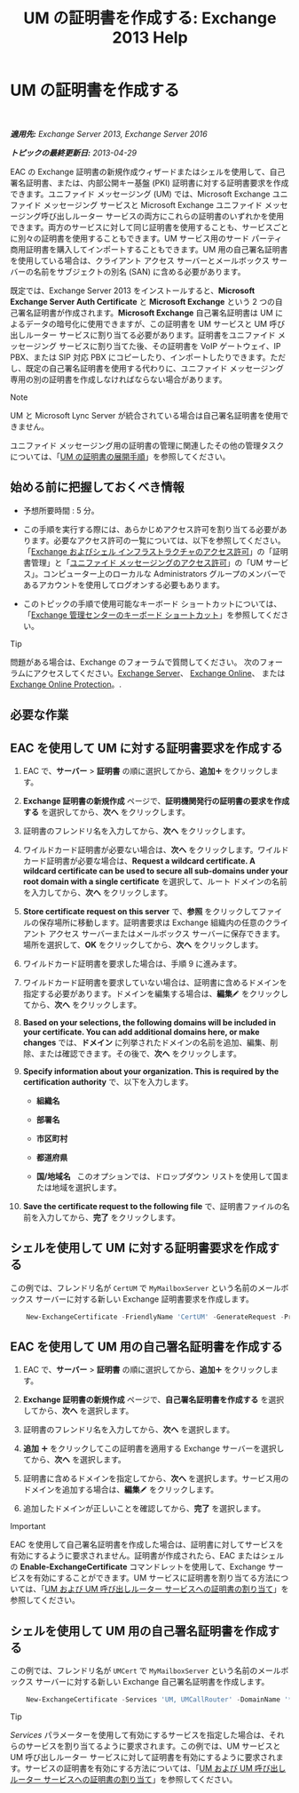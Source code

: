 ﻿---
title: 'UM の証明書を作成する: Exchange 2013 Help'
TOCTitle: UM の証明書を作成する
ms:assetid: 66807ee7-3d3f-482d-a3ac-d4e9baca3271
ms:mtpsurl: https://technet.microsoft.com/ja-jp/library/Dn205141(v=EXCHG.150)
ms:contentKeyID: 54652971
ms.date: 04/24/2018
mtps_version: v=EXCHG.150
ms.translationtype: HT
---

# UM の証明書を作成する

 

_**適用先:** Exchange Server 2013, Exchange Server 2016_

_**トピックの最終更新日:** 2013-04-29_

EAC の Exchange 証明書の新規作成ウィザードまたはシェルを使用して、自己署名証明書、または、内部公開キー基盤 (PKI) 証明書に対する証明書要求を作成できます。ユニファイド メッセージング (UM) では、Microsoft Exchange ユニファイド メッセージング サービスと Microsoft Exchange ユニファイド メッセージング呼び出しルーター サービスの両方にこれらの証明書のいずれかを使用できます。両方のサービスに対して同じ証明書を使用することも、サービスごとに別々の証明書を使用することもできます。UM サービス用のサード パーティ商用証明書を購入してインポートすることもできます。UM 用の自己署名証明書を使用している場合は、クライアント アクセス サーバーとメールボックス サーバーの名前をサブジェクトの別名 (SAN) に含める必要があります。

既定では、Exchange Server 2013 をインストールすると、**Microsoft Exchange Server Auth Certificate** と **Microsoft Exchange** という 2 つの自己署名証明書が作成されます。**Microsoft Exchange** 自己署名証明書は UM によるデータの暗号化に使用できますが、この証明書を UM サービスと UM 呼び出しルーター サービスに割り当てる必要があります。証明書をユニファイド メッセージング サービスに割り当てた後、その証明書を VoIP ゲートウェイ、IP PBX、または SIP 対応 PBX にコピーしたり、インポートしたりできます。ただし、既定の自己署名証明書を使用する代わりに、ユニファイド メッセージング専用の別の証明書を作成しなければならない場合があります。


> [!NOTE]
> UM と Microsoft Lync Server が統合されている場合は自己署名証明書を使用できません。



ユニファイド メッセージング用の証明書の管理に関連したその他の管理タスクについては、「[UM の証明書の展開手順](deploying-certificates-for-um-procedures-exchange-2013-help.md)」を参照してください。

## 始める前に把握しておくべき情報

  - 予想所要時間 : 5 分。

  - この手順を実行する際には、あらかじめアクセス許可を割り当てる必要があります。必要なアクセス許可の一覧については、以下を参照してください。 「[Exchange およびシェル インフラストラクチャのアクセス許可](exchange-and-shell-infrastructure-permissions-exchange-2013-help.md)」の「証明書管理」と「[ユニファイド メッセージングのアクセス許可](unified-messaging-permissions-exchange-2013-help.md)」の「UM サービス」。コンピューター上のローカルな Administrators グループのメンバーであるアカウントを使用してログオンする必要もあります。

  - このトピックの手順で使用可能なキーボード ショートカットについては、「[Exchange 管理センターのキーボード ショートカット](keyboard-shortcuts-in-the-exchange-admin-center-exchange-online-protection-help.md)」を参照してください。


> [!TIP]
> 問題がある場合は、Exchange のフォーラムで質問してください。 次のフォーラムにアクセスしてください。<A href="https://go.microsoft.com/fwlink/p/?linkid=60612">Exchange Server</A>、 <A href="https://go.microsoft.com/fwlink/p/?linkid=267542">Exchange Online</A>、 または <A href="https://go.microsoft.com/fwlink/p/?linkid=285351">Exchange Online Protection</A>。.



## 必要な作業

## EAC を使用して UM に対する証明書要求を作成する

1.  EAC で、<strong>サーバー</strong> \> <strong>証明書</strong> の順に選択してから、<strong>追加</strong>![\[追加\] アイコン](images/JJ218640.c1e75329-d6d7-4073-a27d-498590bbb558(EXCHG.150).gif "[追加] アイコン") をクリックします。

2.  <strong>Exchange 証明書の新規作成</strong> ページで、<strong>証明機関発行の証明書の要求を作成する</strong> を選択してから、<strong>次へ</strong> をクリックします。

3.  証明書のフレンドリ名を入力してから、<strong>次へ</strong> をクリックします。

4.  ワイルドカード証明書が必要ない場合は、<strong>次へ</strong> をクリックします。ワイルドカード証明書が必要な場合は、<strong>Request a wildcard certificate. A wildcard certificate can be used to secure all sub-domains under your root domain with a single certificate</strong> を選択して、ルート ドメインの名前を入力してから、<strong>次へ</strong> をクリックします。

5.  <strong>Store certificate request on this server</strong> で、<strong>参照</strong> をクリックしてファイルの保存場所に移動します。証明書要求は Exchange 組織内の任意のクライアント アクセス サーバーまたはメールボックス サーバーに保存できます。場所を選択して、<strong>OK</strong> をクリックしてから、<strong>次へ</strong> をクリックします。

6.  ワイルドカード証明書を要求した場合は、手順 9 に進みます。

7.  ワイルドカード証明書を要求していない場合は、証明書に含めるドメインを指定する必要があります。ドメインを編集する場合は、<strong>編集</strong>![編集アイコン](images/Bb124582.6f53ccb2-1f13-4c02-bea0-30690e6ea71d(EXCHG.150).gif "編集アイコン") をクリックしてから、<strong>次へ</strong> をクリックします。

8.  <strong>Based on your selections, the following domains will be included in your certificate. You can add additional domains here, or make changes</strong> では、<strong>ドメイン</strong> に列挙されたドメインの名前を追加、編集、削除、または確認できます。その後で、<strong>次へ</strong> をクリックします。

9.  <strong>Specify information about your organization. This is required by the certification authority</strong> で、以下を入力します。
    
      - **組織名**
    
      - **部署名**
    
      - **市区町村**
    
      - **都道府県**
    
      - <strong>国/地域名</strong>   このオプションでは、ドロップダウン リストを使用して国または地域を選択します。

10. <strong>Save the certificate request to the following file</strong> で、証明書ファイルの名前を入力してから、<strong>完了</strong> をクリックします。

## シェルを使用して UM に対する証明書要求を作成する

この例では、フレンドリ名が `CertUM` で `MyMailboxServer` という名前のメールボックス サーバーに対する新しい Exchange 証明書要求を作成します。

```powershell
    New-ExchangeCertificate -FriendlyName 'CertUM' -GenerateRequest -PrivateKeyExportable $true -KeySize '2048' -DomainName '*.northwindtraders.com' -SubjectName 'C=US,S=wa,L=redmond,O=northwindtraders,OU=servers,CN= northwindtraders.com' -Server 'MyMailboxServer'
```

## EAC を使用して UM 用の自己署名証明書を作成する

1.  EAC で、<strong>サーバー</strong> \> <strong>証明書</strong> の順に選択してから、<strong>追加</strong>![\[追加\] アイコン](images/JJ218640.c1e75329-d6d7-4073-a27d-498590bbb558(EXCHG.150).gif "[追加] アイコン") をクリックします。

2.  <strong>Exchange 証明書の新規作成</strong> ページで、<strong>自己署名証明書を作成する</strong> を選択してから、<strong>次へ</strong> を選択します。

3.  証明書のフレンドリ名を入力してから、<strong>次へ</strong> を選択します。

4.  <strong>追加</strong> ![\[追加\] アイコン](images/JJ218640.c1e75329-d6d7-4073-a27d-498590bbb558(EXCHG.150).gif "[追加] アイコン") をクリックしてこの証明書を適用する Exchange サーバーを選択してから、<strong>次へ</strong> を選択します。

5.  証明書に含めるドメインを指定してから、<strong>次へ</strong> を選択します。サービス用のドメインを追加する場合は、<strong>編集</strong>![編集アイコン](images/Bb124582.6f53ccb2-1f13-4c02-bea0-30690e6ea71d(EXCHG.150).gif "編集アイコン") をクリックします。

6.  追加したドメインが正しいことを確認してから、<strong>完了</strong> を選択します。


> [!IMPORTANT]
> EAC を使用して自己署名証明書を作成した場合は、証明書に対してサービスを有効にするように要求されません。証明書が作成されたら、EAC またはシェルの <STRONG>Enable-ExchangeCertificate</STRONG> コマンドレットを使用して、Exchange サービスを有効にすることができます。UM サービスに証明書を割り当てる方法については、「<A href="assign-a-certificate-to-the-um-and-um-call-router-services-exchange-2013-help.md">UM および UM 呼び出しルーター サービスへの証明書の割り当て</A>」を参照してください。



## シェルを使用して UM 用の自己署名証明書を作成する

この例では、フレンドリ名が `UMCert` で `MyMailboxServer` という名前のメールボックス サーバーに対する新しい Exchange 自己署名証明書を作成します。

```powershell
    New-ExchangeCertificate -Services 'UM, UMCallRouter' -DomainName '*.northwindtraders.com' -FriendlyName 'UMSelfSigned' -SubjectName 'C=US,S=WA,L=Redmond,O=Northwindtraders,OU=Servers,CN= Northwindtraders.com' -PrivateKeyExportable $true
```

> [!TIP]
> <EM>Services</EM> パラメーターを使用して有効にするサービスを指定した場合は、それらのサービスを割り当てるように要求されます。この例では、UM サービスと UM 呼び出しルーター サービスに対して証明書を有効にするように要求されます。サービスの証明書を有効にする方法については、「<A href="assign-a-certificate-to-the-um-and-um-call-router-services-exchange-2013-help.md">UM および UM 呼び出しルーター サービスへの証明書の割り当て</A>」を参照してください。


